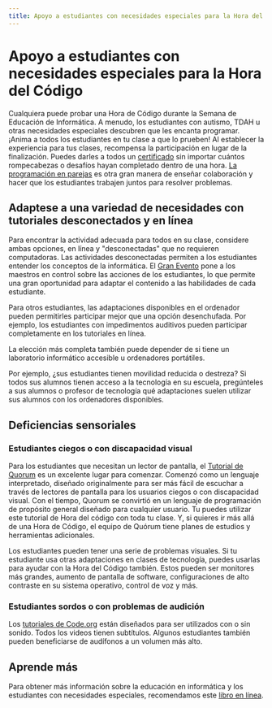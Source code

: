 ```yaml
---
title: Apoyo a estudiantes con necesidades especiales para la Hora del Código
---
```

# Apoyo a estudiantes con necesidades especiales para la Hora del Código

Cualquiera puede probar una Hora de Código durante la Semana de Educación de Informática. A menudo, los estudiantes con autismo, TDAH u otras necesidades especiales descubren que les encanta programar. ¡Anima a todos los estudiantes en tu clase a que lo prueben! Al establecer la experiencia para tus clases, recompensa la participación en lugar de la finalización. Puedes darles a todos un [certificado](<%= resolve_url('https://code.org/certificates') %>) sin importar cuántos rompecabezas o desafíos hayan completado dentro de una hora. [La programación en parejas](https://www.youtube.com/watch?v=vgkahOzFH2Q) es otra gran manera de enseñar colaboración y hacer que los estudiantes trabajen juntos para resolver problemas.

## Adaptese a una variedad de necesidades con tutoriales desconectados y en línea

Para encontrar la actividad adecuada para todos en su clase, considere ambas opciones, en línea y "desconectadas" que no requieren computadoras. Las actividades desconectadas permiten a los estudiantes entender los conceptos de la informática. El [Gran Evento](https://studio.code.org/s/course1/stage/15/puzzle/1) pone a los maestros en control sobre las acciones de los estudiantes, lo que permite una gran oportunidad para adaptar el contenido a las habilidades de cada estudiante.

Para otros estudiantes, las adaptaciones disponibles en el ordenador pueden permitirles participar mejor que una opción desenchufada. Por ejemplo, los estudiantes con impedimentos auditivos pueden participar completamente en los tutoriales en línea.

La elección más completa también puede depender de si tiene un laboratorio informático accesible u ordenadores portátiles.

Por ejemplo, ¿sus estudiantes tienen movilidad reducida o destreza? Si todos sus alumnos tienen acceso a la tecnología en su escuela, pregúnteles a sus alumnos o profesor de tecnología qué adaptaciones suelen utilizar sus alumnos con los ordenadores disponibles.

## Deficiencias sensoriales

### Estudiantes ciegos o con discapacidad visual

Para los estudiantes que necesitan un lector de pantalla, el [Tutorial de Quorum](https://quorumlanguage.com/hourofcode/part1.html) es un excelente lugar para comenzar. Comenzó como un lenguaje interpretado, diseñado originalmente para ser más fácil de escuchar a través de lectores de pantalla para los usuarios ciegos o con discapacidad visual. Con el tiempo, Quorum se convirtió en un lenguaje de programación de propósito general diseñado para cualquier usuario. Tu puedes utilizar este tutorial de Hora del código con toda tu clase. Y, si quieres ir más allá de una Hora de Código, el equipo de Quórum tiene planes de estudios y herramientas adicionales.

Los estudiantes pueden tener una serie de problemas visuales. Si tu estudiante usa otras adaptaciones en clases de tecnología, puedes usarlas para ayudar con la Hora del Código también. Estos pueden ser monitores más grandes, aumento de pantalla de software, configuraciones de alto contraste en su sistema operativo, control de voz y más.

### Estudiantes sordos o con problemas de audición

Los [tutoriales de Code.org](https://studio.code.org/) están diseñados para ser utilizados con o sin sonido. Todos los videos tienen subtítulos. Algunos estudiantes también pueden beneficiarse de audífonos a un volumen más alto.

## Aprende más

Para obtener más información sobre la educación en informática y los estudiantes con necesidades especiales, recomendamos este [libro en línea](<%=archivo_calzado('/files/accommodating-students-with-disabilities.pdf') %>).